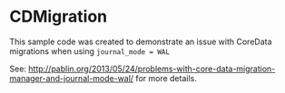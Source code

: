 CDMigration
===========
This sample code was created to demonstrate an issue with CoreData migrations when using
`journal_mode = WAL`

See: http://pablin.org/2013/05/24/problems-with-core-data-migration-manager-and-journal-mode-wal/ for more
details.